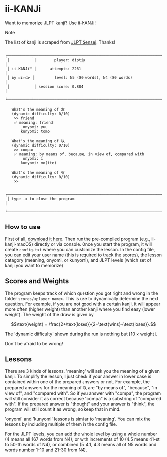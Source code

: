 
# ii-KANJi
Want to memorize JLPT kanji? Use ii-KANJi!

> [!NOTE]
> The list of kanji is scraped from [JLPT Sensei](https://jlptsensei.com/). Thanks!

```
 ╭───────────┬────────────────────────────────────────────────────────────╮
 │           │        player: diptip                                      │
 │ ii-KANJi™ │      attempts: 2261                                        │
 │ ʙy ᴅɪᴩᴛɪᴩ │         level: N5 (80 words), N4 (80 words)                │
 │           │ session score: 0.884                                       │
 ╰───────────┴────────────────────────────────────────────────────────────╯

   What's the meaning of 友
   (dynamic difficulty: 0/10)
    >> friend
    ✅ meaning: friend
        onyomi: yuu
       kunyomi: tomo

   What's the meaning of 以
   (dynamic difficulty: 0/10)
    >> compar
    ✅ meaning: by means of, because, in view of, compared with
        onyomi: i
       kunyomi: mo(tte)

   What's the meaning of 有
   (dynamic difficulty: 0/10)
    >>

 ╭────────────────────────────────────────────────────────────────────────╮
 │ type -x to close the program                                           │
 ╰────────────────────────────────────────────────────────────────────────╯
```
## How to use
First of all, [download it here](https://github.com/Diptipper/ii-kanji/archive/refs/heads/main.zip).
Then run the pre-compiled program (e.g., ii-kanji-macOS) directly or via console.
Once you start the program, it will create `config.txt` where you can customize the lesson.
In the config file, you can edit your user name (this is required to track the scores), the lesson catagory (meaning, onyomi, or kunyomi), and JLPT levels (which set of kanji you want to memorize)

## Scores and Weights
The program keeps track of which question you got right and wrong in the folder `scores/<player_name>`. This is use to dynamically determine the next question. For example, if you are not good with a certain kanji, it will appear more often (higher weight) than another kanji where you find easy (lower weight). The weight of the draw is given by
```math
\text{weight} = \frac{2+\text{loses}}{2+\text{wins}+\text{loses}}.
```
The 'dynamic difficulty' shown during the run is nothing but $\lfloor 10\times \text{weight}\rfloor$.

Don't be afraid to be wrong!

## Lessons
There are 3 kinds of lessons. 'meaning' will ask you the meaning of a given kanji. To simplify the lesson, I just check if your answer in lower case is contained within one of the prepared answers or not. For example, the prepared answers for the meaning of 以 are "by means of", "because", "in view of", and "compared with". So if you answer with "compa", the program will still consider it as correct because "compa" is a substring of "compared with". If the prepared answer is "thought" and your answer is "think", the program will still count it as wrong, so keep that in mind.

'onyomi' and 'kunyomi' lessons is similar to 'meaning'. You can mix the lessons by including multiple of them in the config file.

For the JLPT levels, you can add the whole level by using a whole number (4 means all 167 words from N4), or with increments of 10 (4.5 means 41-st to 50-th words of N4), or combined (5, 4.1, 4.3 means all of N5 words and words number 1-10 and 21-30 from N4).


